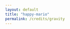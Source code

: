 ```yaml
---
layout: default 
title: "happy-mario"
permalink: /credits/gravity
---
```

<canvas data-v-2b5f3470="" class="rocks" width="1560" height="1540"></canvas>
<script data-v-2b5f3470="" id="vs-rocks" type="notjs">
    precision mediump float;
    attribute vec4 position;
    varying vec2 rockUv;
    varying vec2 uv;
    varying mat2 rotation;
    uniform float time;
    uniform float angle;
    uniform vec2 offset;
    uniform vec2 resolution;

    mat2 rotate(float angle) {
      float s = sin(angle);
      float c = cos(angle);

      return mat2(
        c, -s,
        s, c
      );
    }

    void main() {
      float aspectRatio = resolution.y / resolution.x;
      vec2 pos = position.xy;
      rotation = rotate(angle);
      pos *= rotation;
      pos.x *= aspectRatio;
      vec2 adjOffset = vec2(offset.x * aspectRatio, offset.y);

      gl_Position = vec4(pos * 1.01 + adjOffset, 0, 1.0);
      rockUv = position.xy * 2.0 - .5;
    }
  </script>

<script data-v-2b5f3470="" id="fs-rocks" type="notjs">
    precision mediump float;

    varying mat2 rotation;
    varying vec2 rockUv;
    varying vec2 uv;

    uniform vec2 resolution;
    uniform float time;
    uniform sampler2D rock;
    uniform float angle;
    uniform vec2 offset;
    uniform vec2 rocksPos[4];

    void main() {
      vec2 uv = gl_FragCoord.xy / resolution - .5;
      uv.x *= resolution.x / resolution.y;

      vec4 color = texture2D(rock, rockUv * 2.0);

      color.rgb *= clamp(1.0 - distance(uv - .03, offset / 2.0) * 8.5, .20, 1.2);

      for (int i = 0; i < 4; i++) {
        vec2 rockShadow = vec2(rocksPos[i].x, rocksPos[i].y - .08) / 2.0;
        color.rgb *=  clamp(distance(uv, rockShadow) * 14.0, 0.5, 1.35) * vec3(1.0, .92, .91);
      }

      gl_FragColor = color;
    }
  </script>
  <script data-v-2b5f3470="" id="vs-post" type="notjs">
    precision mediump float;
    attribute vec2 position;
    uniform vec2 resolution;
    varying vec2 uv;

    void main() {
      uv = position;
      gl_Position = vec4(position, 0., 1.);
    }
  </script>
  <script data-v-2b5f3470="" id="fs-post" type="notjs">
    precision mediump float;
    uniform sampler2D scene;
    uniform sampler2D bg;
    uniform vec2 resolution;
    uniform float time;
    varying vec2 uv;

    float invLerp(float a, float b, float v) {
      return (v - a) / (b - a);
    }

    float rand(vec2 co){
      return fract(sin(dot(co, vec2(12.9898, 78.233))) * 43758.5453);
    }

    void main() {
      vec2 adjUv = uv / 2.0 + .5;

      vec2 bgUv = vec2(adjUv.x * min(resolution.x / resolution.y, 1.0), adjUv.y);
      vec2 heatUv = bgUv + smoothstep(0., .6, uv.y + .6) * .005 * sin(time * .8 + (uv.y + 1.0) * 8.5);

      vec4 bgColor = texture2D(bg, heatUv);

      float fogOpacity = .56 * max(0., invLerp(-.8, -1.0, -1.0 * uv.y - 1.8));
      fogOpacity *= 1.1 - step(-.8, uv.y);

      vec4 sceneColor = texture2D(scene, adjUv);
      float shadowColor = fogOpacity * texture2D(scene, vec2(adjUv.x, adjUv.y * -1.0) + vec2(0.0, .2)).a;
      bgColor.rgb *= 1.0 - shadowColor;

      vec4 color = mix(bgColor, sceneColor, sceneColor.a);

      gl_FragColor = color;
    }
  </script>